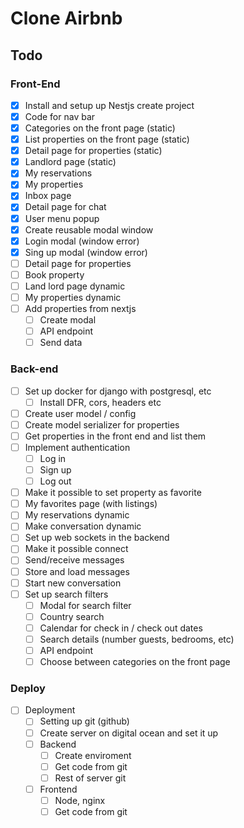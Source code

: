 # Clone Airbnb

## Todo

### Front-End
- [x] Install and setup up Nestjs create project
- [x] Code for nav bar
- [x] Categories on the front page (static)
- [x] List properties on the front page (static)
- [x] Detail page for properties (static)
- [x] Landlord page (static)
- [x] My reservations 
- [x] My properties
- [x] Inbox page
- [x] Detail page for chat
- [x] User menu popup
- [x] Create reusable modal window
- [x] Login modal (window error)
- [x] Sing up modal (window error)
- [ ] Detail page for properties
- [ ] Book property
- [ ] Land lord page dynamic
- [ ] My properties dynamic 
- [ ] Add properties from nextjs
    - [ ] Create modal
    - [ ] API endpoint
    - [ ] Send data

### Back-end
- [ ] Set up docker for django with postgresql, etc
    - [ ] Install DFR, cors, headers etc
- [ ] Create user model /  config 
- [ ] Create model serializer for properties
- [ ] Get properties in the front end and list them 
- [ ] Implement authentication
    - [ ] Log in
    - [ ] Sign up
    - [ ] Log out 
- [ ] Make it possible to set property as favorite
- [ ] My favorites page (with listings)
- [ ] My reservations dynamic
- [ ] Make conversation dynamic
- [ ] Set up web sockets in the backend
- [ ] Make it possible connect
- [ ] Send/receive messages
- [ ] Store and load messages
- [ ] Start new conversation
- [ ] Set up search filters
    - [ ] Modal for search filter
    - [ ] Country search
    - [ ] Calendar for check in / check out dates
    - [ ] Search details (number guests, bedrooms, etc)
    - [ ] API endpoint
    - [ ] Choose between categories on the front page

### Deploy
- [ ] Deployment 
    - [ ] Setting up git (github)
    - [ ] Create server on digital ocean and set it up
    - [ ] Backend
        - [ ] Create enviroment
        - [ ] Get code from git 
        - [ ] Rest of server git
    - [ ] Frontend
        - [ ] Node, nginx
        - [ ] Get code from git